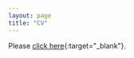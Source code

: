 ```yaml
---
layout: page
title: "CV"
---
```

Please [click here](assets/documents/yasin_simsek_resume.pdf){:target="_blank"}.